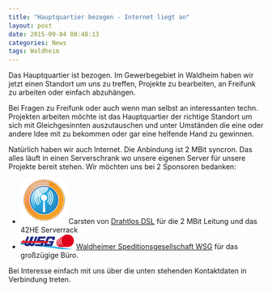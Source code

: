 ```yaml
---
title: "Hauptquartier bezogen - Internet liegt an"
layout: post
date: 2015-09-04 08:48:13
categories: News
tags: Waldheim
---
```

Das Hauptquartier ist bezogen. Im Gewerbegebiet in Waldheim haben wir jetzt einen Standort um uns zu treffen,
Projekte zu bearbeiten, an Freifunk zu arbeiten oder einfach abzuhängen.

Bei Fragen zu Freifunk oder auch wenn man selbst an interessanten techn. Projekten arbeiten möchte ist das Hauptquartier
der richtige Standort um sich mit Gleichgesinnten auszutauschen und unter Umständen die eine oder andere Idee mit
zu bekommen oder gar eine helfende Hand zu gewinnen.

Natürlich haben wir auch Internet. Die Anbindung ist 2 MBit syncron. Das alles läuft in einen Serverschrank wo unsere
eigenen Server für unsere Projekte bereit stehen.
Wir möchten uns bei 2 Sponsoren bedanken:

* <img src="/img/inhalt/drahtlos-dsl-logo.png" alt="Drahtlos-dsl logo">Carsten von <a href="http://www.drahtlos-dsl.de">Drahtlos DSL</a> für die 2 MBit Leitung und das 42HE Serverrack
* <img src="/img/inhalt/wsg-logo.png"><a href="http://www.meidel-gruppe.de/meidelgruppe/wsg/firmenprofil.html">Waldheimer Speditionsgesellschaft WSG</a> für das großzügige Büro.


Bei Interesse einfach mit uns über die unten stehenden Kontaktdaten in Verbindung treten.
